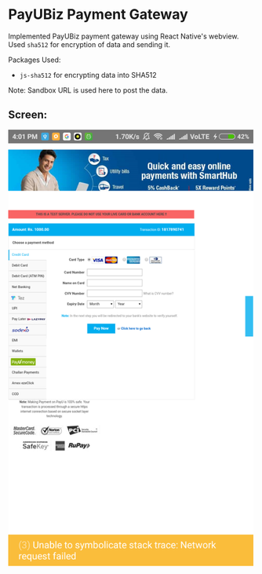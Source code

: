 # PayUBiz Payment Gateway

Implemented PayUBiz payment gateway using React Native's webview.
Used `sha512` for encryption of data and sending it.

Packages Used:
* `js-sha512` for encrypting data into SHA512

Note: Sandbox URL is used here to post the data.

## Screen:

<img src="image.png" width="500px">